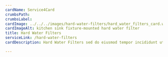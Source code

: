 ```yaml
---
cardName: Service4Card
crumbsPath: 
crumbsLabel: 
cardImage: ../../../images/hard-water-filters/hard_water_filters_card.webp
cardImageAlt: kitchen sink fixture-mounted hard water filter
title: Hard Water Filters
serviceLink: /hard-water-filters
cardDescription: Hard Water Filters sed do eiusmod tempor incididunt ut labore et dolore 

---
```

